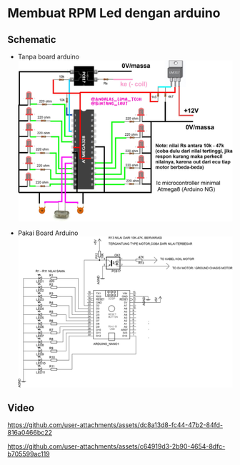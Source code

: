 # Membuat RPM Led dengan arduino


## Schematic
- Tanpa board arduino
![alt text](https://github.com/BintangLaut69/RPM-LED/blob/main/RPM%20LED.jpg?raw=true)

- Pakai Board Arduino
  ![alt text](https://github.com/BintangLaut69/RPM-LED/blob/main/rpm%20led%20arduino.jpg?raw=true)

## Video
https://github.com/user-attachments/assets/dc8a13d8-fc44-47b2-84fd-816a0466bc22

https://github.com/user-attachments/assets/c64919d3-2b90-4654-8dfc-b705599ac119

